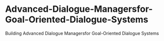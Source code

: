 # Advanced-Dialogue-Managersfor-Goal-Oriented-Dialogue-Systems
Building Advanced Dialogue Managersfor Goal-Oriented Dialogue Systems
